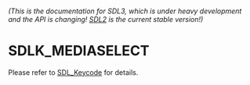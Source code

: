 ###### (This is the documentation for SDL3, which is under heavy development and the API is changing! [SDL2](https://wiki.libsdl.org/SDL2/) is the current stable version!)
# SDLK_MEDIASELECT

Please refer to [SDL_Keycode](SDL_Keycode) for details.

